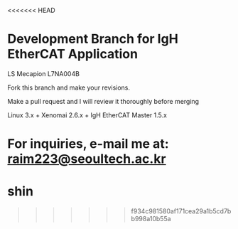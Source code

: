 <<<<<<< HEAD
# Development Branch for IgH EtherCAT Application

LS Mecapion L7NA004B 

Fork this branch and make your revisions.


Make a pull request and I will review it thoroughly before merging


Linux 3.x + Xenomai 2.6.x + IgH EtherCAT Master 1.5.x


For inquiries, e-mail me at: raim223@seoultech.ac.kr
=======
# shin
>>>>>>> f934c981580af171cea29a1b5cd7bb998a10b55a
